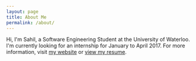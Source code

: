 ```yaml
---
layout: page
title: About Me
permalink: /about/
---
```


Hi, I'm Sahil, a Software Engineering Student at the University of Waterloo. I'm currently looking for an internship for January to April 2017. For more information, visit [my website](http://www.sahiljain.ca) or [view my resume](http://sahiljain.ca/media/Sahil_Jain_Resume.pdf).

